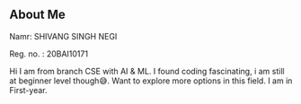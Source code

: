 ## About Me

Namr: SHIVANG SINGH NEGI

Reg. no. : 20BAI10171


Hi I am from branch CSE with AI & ML. I found coding fascinating, i am still at beginner level though😅.
Want to explore more options in this field. I am in First-year.
